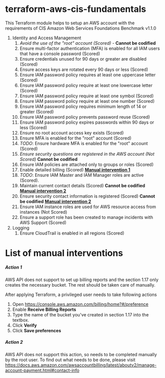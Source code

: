 # terraform-aws-cis-fundamentals

This Terraform module helps to setup an AWS account with the requirements of  CIS Amazon Web Services Foundations Benchmark v1.1.0

1. Identity and Access Management
    1. *Avoid the use of the "root" account (Scored)* - **Cannot be codified**
    2. Ensure multi-factor authentication (MFA) is enabled for all IAM users that have a console password (Scored)
    3. Ensure credentials unused for 90 days or greater are disabled (Scored)
    4. Ensure access keys are rotated every 90 days or less (Scored)
    5. Ensure IAM password policy requires at least one uppercase letter (Scored)
    6. Ensure IAM password policy require at least one lowercase letter (Scored)
    7. Ensure IAM password policy require at least one symbol (Scored)
    8. Ensure IAM password policy require at least one number (Scored)
    9. Ensure IAM password policy requires minimum length of 14 or greater (Scored)
    10. Ensure IAM password policy prevents password reuse (Scored)
    11. Ensure IAM password policy expires passwords within 90 days or less (Scored)
    12. Ensure no root account access key exists (Scored)
    13. Ensure MFA is enabled for the "root" account (Scored)
    14. *TODO*: Ensure hardware MFA is enabled for the "root" account (Scored)
    15. *Ensure security questions are registered in the AWS account (Not Scored)* **Cannot be codified**
    16. Ensure IAM policies are attached only to groups or roles (Scored)
    17. Enable detailed billing (Scored) **[Manual intervention 1](#action-1)**
    18. *TODO*: Ensure IAM Master and IAM Manager roles are active (Scored).
    19. Maintain current contact details (Scored) **Cannot be codified** **[Manual intervention 2](#action-2)**
    20. Ensure security contact information is registered (Scored) **Cannot be codified** **[Manual intervention 2](#action-2)**
    21. Ensure IAM instance roles are used for AWS resource access from instances (Not Scored)
    22. Ensure a support role has been created to manage incidents with AWS Support (Scored)
2. Logging
    1. Ensure CloudTrail is enabled in all regions (Scored)


# List of manual interventions
##### Action 1
AWS API does not support to set up billing reports and the section 1.17 only creates the necessary bucket. The rest should be taken care of manually.

After applying Terraform, a privileged user needs to take following actions
1. Open https://console.aws.amazon.com/billing/home?#/preference
2. Enable **Receive Billing Reports**
3. Type the name of the bucket you've created in section 1.17 into the textbox.
4. Click **Verify**
5. Click **Save preferences**

##### Action 2
AWS API does not support this action, so needs to be completed manually by the root user.
To find out what needs to be done, please visit https://docs.aws.amazon.com/awsaccountbilling/latest/aboutv2/manage-account-payment.html#contact-info

